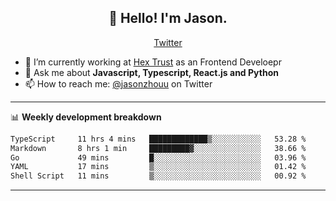 <h2 align="center">👋 Hello! I'm Jason.</h2>
<p align="center">
  <a href="https://twitter.com/jasonzhouu">Twitter</a>
</p>


- 🔭 I’m currently working at [Hex Trust](https://hextrust.com/) as an Frontend Develoepr
- 💬 Ask me about **Javascript, Typescript, React.js and Python**
- 📫 How to reach me: [@jasonzhouu](https://twitter.com/jasonzhouu) on Twitter

-------

📊 **Weekly development breakdown**
<!--START_SECTION:waka-->

```txt
TypeScript     11 hrs 4 mins   █████████████▒░░░░░░░░░░░   53.28 %
Markdown       8 hrs 1 min     █████████▓░░░░░░░░░░░░░░░   38.66 %
Go             49 mins         █░░░░░░░░░░░░░░░░░░░░░░░░   03.96 %
YAML           17 mins         ▒░░░░░░░░░░░░░░░░░░░░░░░░   01.42 %
Shell Script   11 mins         ▒░░░░░░░░░░░░░░░░░░░░░░░░   00.92 %
```

<!--END_SECTION:waka-->

-------
